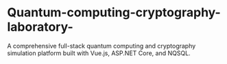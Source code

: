 # Quantum-computing-cryptography-laboratory-
A comprehensive full-stack quantum computing and cryptography simulation platform built with Vue.js, ASP.NET Core, and NQSQL.
